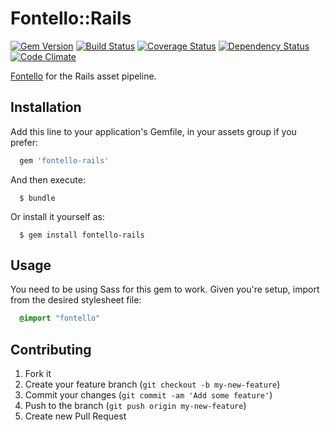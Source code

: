 # Fontello::Rails

[![Gem Version](https://badge.fury.io/rb/fontello-rails.png)](http://badge.fury.io/rb/fontello-rails) [![Build Status](https://travis-ci.org/blackxored/fontello-rails.png)](https://travis-ci.org/blackxored/fontello-rails) [![Coverage Status](https://coveralls.io/repos/blackxored/fontello-rails/badge.png?branch=master)](https://coveralls.io/r/blackxored/fontello-rails) [![Dependency Status](https://gemnasium.com/blackxored/fontello-rails.png)](https://gemnasium.com/blackxored/fontello-rails) [![Code Climate](https://codeclimate.com/github/blackxored/fontello-rails.png)](https://codeclimate.com/github/blackxored/fontello-rails)

[Fontello](https://github.com/fontello/fontello) for the Rails asset pipeline.

## Installation

Add this line to your application's Gemfile, in your assets group if you prefer:
```ruby
  gem 'fontello-rails'
```

And then execute:

```shell
  $ bundle
```

Or install it yourself as:

```shell
  $ gem install fontello-rails
```

## Usage

You need to be using Sass for this gem to work. Given you're setup, import
from the desired stylesheet file:

```sass
  @import "fontello"
```

## Contributing

1. Fork it
2. Create your feature branch (`git checkout -b my-new-feature`)
3. Commit your changes (`git commit -am 'Add some feature'`)
4. Push to the branch (`git push origin my-new-feature`)
5. Create new Pull Request

